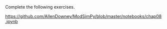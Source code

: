 Complete the following exercises. 

https://github.com/AllenDowney/ModSimPy/blob/master/notebooks/chap08.ipynb

